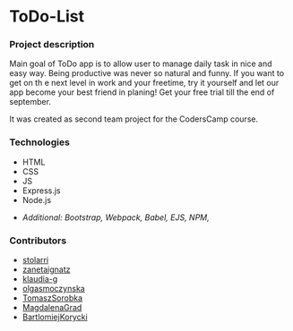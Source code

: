 # ToDo-List


### Project description

Main goal of ToDo app is to allow user to manage daily task in nice and easy way. Being productive was never so natural and funny. If you want to get on th e next level in work and your freetime, try it yourself and let our app become your best friend in planing! Get your free trial till the end of september.

It was created as second team project for the CodersCamp course.


### Technologies

* HTML
* CSS
* JS
* Express.js
* Node.js

+ *Additional: Bootstrap, Webpack, Babel, EJS, NPM,*

### Contributors
* [stolarri](https://github.com/stolarri)
* [zanetaignatz](https://github.com/zanetaignatz)
* [klaudia-g](https://github.com/klaudia-g)
* [olgasmoczynska](https://github.com/olgasmoczynska)
* [TomaszSorobka](https://github.com/TomaszSorobka)
* [MagdalenaGrad](https://github.com/MagdalenaGrad)
* [BartlomiejKorycki](https://github.com/BartlomiejKorycki)
